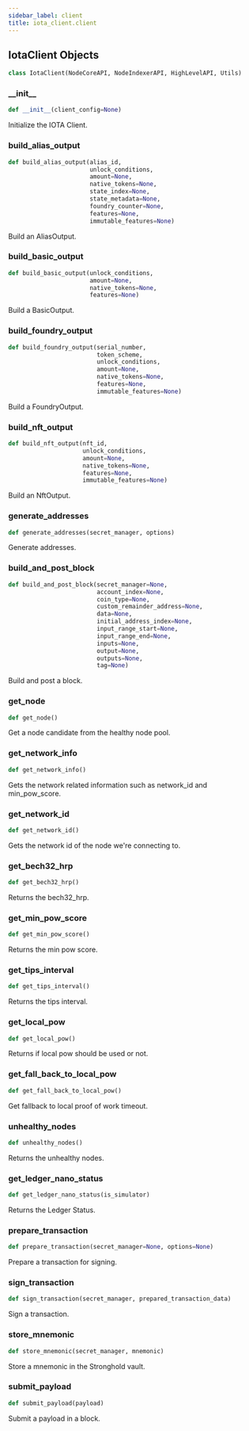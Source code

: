 ```yaml
---
sidebar_label: client
title: iota_client.client
---
```


## IotaClient Objects

```python
class IotaClient(NodeCoreAPI, NodeIndexerAPI, HighLevelAPI, Utils)
```

### \_\_init\_\_

```python
def __init__(client_config=None)
```

Initialize the IOTA Client.

### build\_alias\_output

```python
def build_alias_output(alias_id,
                       unlock_conditions,
                       amount=None,
                       native_tokens=None,
                       state_index=None,
                       state_metadata=None,
                       foundry_counter=None,
                       features=None,
                       immutable_features=None)
```

Build an AliasOutput.

### build\_basic\_output

```python
def build_basic_output(unlock_conditions,
                       amount=None,
                       native_tokens=None,
                       features=None)
```

Build a BasicOutput.

### build\_foundry\_output

```python
def build_foundry_output(serial_number,
                         token_scheme,
                         unlock_conditions,
                         amount=None,
                         native_tokens=None,
                         features=None,
                         immutable_features=None)
```

Build a FoundryOutput.

### build\_nft\_output

```python
def build_nft_output(nft_id,
                     unlock_conditions,
                     amount=None,
                     native_tokens=None,
                     features=None,
                     immutable_features=None)
```

Build an NftOutput.

### generate\_addresses

```python
def generate_addresses(secret_manager, options)
```

Generate addresses.

### build\_and\_post\_block

```python
def build_and_post_block(secret_manager=None, 
                         account_index=None,
                         coin_type=None,
                         custom_remainder_address=None,
                         data=None,
                         initial_address_index=None,
                         input_range_start=None,
                         input_range_end=None,
                         inputs=None,
                         output=None,
                         outputs=None,
                         tag=None)
```

Build and post a block.

### get\_node

```python
def get_node()
```

Get a node candidate from the healthy node pool.

### get\_network\_info

```python
def get_network_info()
```

Gets the network related information such as network_id and min_pow_score.

### get\_network\_id

```python
def get_network_id()
```

Gets the network id of the node we&#x27;re connecting to.

### get\_bech32\_hrp

```python
def get_bech32_hrp()
```

Returns the bech32_hrp.

### get\_min\_pow\_score

```python
def get_min_pow_score()
```

Returns the min pow score.

### get\_tips\_interval

```python
def get_tips_interval()
```

Returns the tips interval.

### get\_local\_pow

```python
def get_local_pow()
```

Returns if local pow should be used or not.

### get\_fall\_back\_to\_local\_pow

```python
def get_fall_back_to_local_pow()
```

Get fallback to local proof of work timeout.

### unhealthy\_nodes

```python
def unhealthy_nodes()
```

Returns the unhealthy nodes.

### get\_ledger\_nano\_status

```python
def get_ledger_nano_status(is_simulator)
```

Returns the Ledger Status.

### prepare\_transaction

```python
def prepare_transaction(secret_manager=None, options=None)
```

Prepare a transaction for signing.

### sign\_transaction

```python
def sign_transaction(secret_manager, prepared_transaction_data)
```

Sign a transaction.

### store\_mnemonic

```python
def store_mnemonic(secret_manager, mnemonic)
```

Store a mnemonic in the Stronghold vault.

### submit\_payload

```python
def submit_payload(payload)
```

Submit a payload in a block.

